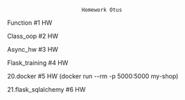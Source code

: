 							Homework Otus
							
Function #1 HW

Class_oop #2 HW

Async_hw #3 HW

Flask_training #4 HW

20.docker #5 HW (docker run --rm -p 5000:5000 my-shop)

21.flask_sqlalchemy #6 HW
